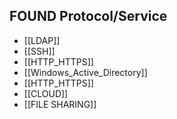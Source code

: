## FOUND Protocol/Service

- [[LDAP]]
- [[SSH]]
- [[HTTP_HTTPS]]
- [[Windows_Active_Directory]]
- [[HTTP_HTTPS]]
- [[CLOUD]]
- [[FILE SHARING]]